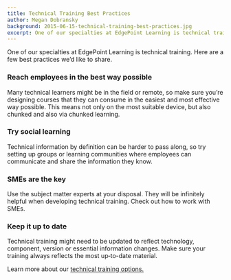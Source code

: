 ```yaml
---
title: Technical Training Best Practices
author: Megan Dobransky
background: 2015-06-15-technical-training-best-practices.jpg
excerpt: One of our specialties at EdgePoint Learning is technical training.
---
```

One of our specialties at EdgePoint Learning is technical training. Here are a few best practices we’d like to share.

### Reach employees in the best way possible
Many technical learners might be in the field or remote, so make sure you’re designing courses that they can consume in the easiest and most effective way possible. This means not only on the most suitable device, but also chunked and also via chunked learning.

### Try social learning
Technical information by definition can be harder to pass along, so try setting up groups or learning communities where employees can communicate and share the information they know.

### SMEs are the key
Use the subject matter experts at your disposal. They will be infinitely helpful when developing technical training. Check out how to work with SMEs.

### Keep it up to date
Technical training might need to be updated to reflect technology, component, version or essential information changes. Make sure your training always reflects the most up‐to-date material.

Learn more about our [technical training options.](#)
